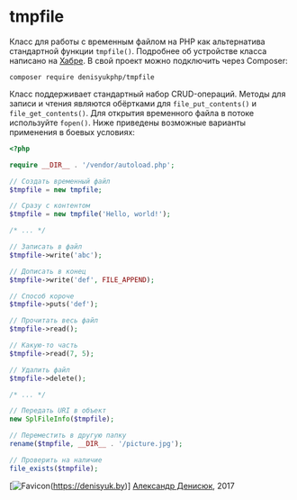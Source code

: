 # tmpfile
Класс для работы с временным файлом на PHP как альтернатива стандартной функции `tmpfile()`. Подробнее об устройстве класса написано на [Хабре](https://habrahabr.ru/post/320078/). В свой проект можно подключить через Composer:

```
composer require denisyukphp/tmpfile
```

Класс поддерживает стандартный набор CRUD-операций. Методы для записи и чтения являются обёртками для `file_put_contents()` и `file_get_contents()`. Для открытия временного файла в потоке используйте `fopen()`. Ниже приведены возможные варианты применения в боевых условиях:

```php
<?php

require __DIR__ . '/vendor/autoload.php';

// Создать временный файл
$tmpfile = new tmpfile;

// Сразу с контентом
$tmpfile = new tmpfile('Hello, world!');

/* ... */

// Записать в файл
$tmpfile->write('abc');

// Дописать в конец
$tmpfile->write('def', FILE_APPEND);

// Способ короче
$tmpfile->puts('def');

// Прочитать весь файл
$tmpfile->read();

// Какую-то часть
$tmpfile->read(7, 5);

// Удалить файл
$tmpfile->delete();

/* ... */

// Передать URI в объект
new SplFileInfo($tmpfile);

// Переместить в другую папку
rename($tmpfile, __DIR__ . '/picture.jpg');

// Проверить на наличие
file_exists($tmpfile);
```
[![Favicon](https://hsto.org/files/e9b/a97/31d/e9ba9731d607484cb3abfdd51fd494d5.png)(https://denisyuk.by)] [Александр Денисюк](https://denisyuk.by), 2017
